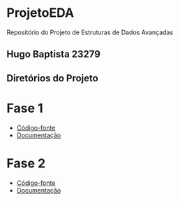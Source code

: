 # ProjetoEDA
Repositório do Projeto de Estruturas de Dados Avançadas
## Hugo Baptista 23279

## Diretórios do Projeto

# Fase 1
- [Código-fonte](/Fase1/src/)
- [Documentação](/Fase1/doc/)

# Fase 2
- [Código-fonte](/Fase2/src/)
- [Documentação](/Fase2/doc/)
